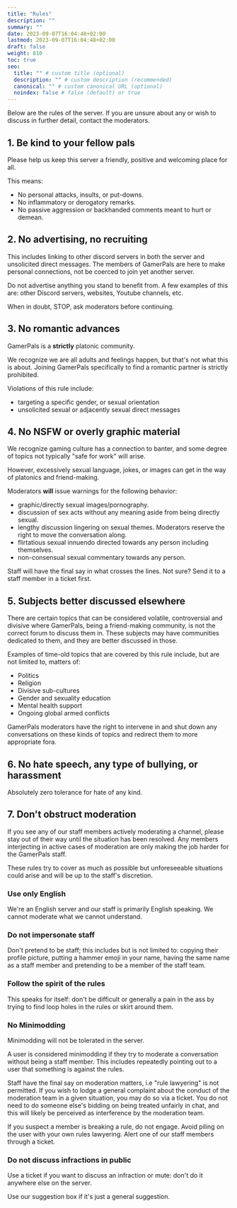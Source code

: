 ```yaml
---
title: "Rules"
description: ""
summary: ""
date: 2023-09-07T16:04:48+02:00
lastmod: 2023-09-07T16:04:48+02:00
draft: false
weight: 810
toc: true
seo:
  title: "" # custom title (optional)
  description: "" # custom description (recommended)
  canonical: "" # custom canonical URL (optional)
  noindex: false # false (default) or true
---
```


Below are the rules of the server. If you are unsure about any or wish to discuss in further detail, contact the moderators.

## 1. Be kind to your fellow pals

Please help us keep this server a friendly, positive and welcoming place for all.

This means:
- No personal attacks, insults, or put-downs.
- No inflammatory or derogatory remarks.
- No passive aggression or backhanded comments meant to hurt or demean.

## 2. No advertising, no recruiting

This includes linking to other discord servers in both the server and unsolicited direct messages. The members of GamerPals are here to make personal connections, not be coerced to join yet another server.

Do not advertise anything you stand to benefit from. A few examples of this are: other Discord servers, websites, Youtube channels, etc.

When in doubt, STOP, ask moderators before continuing.

## 3. No romantic advances

GamerPals is a **strictly** platonic community.

We recognize we are all adults and feelings happen, but that's not what this is about. Joining GamerPals specifically to find a romantic partner is strictly prohibited.

Violations of this rule include:
- targeting a specific gender, or sexual orientation
- unsolicited sexual or adjacently sexual direct messages

## 4. No NSFW or overly graphic material

We recognize gaming culture has a connection to banter, and some degree of topics not typically "safe for work" will arise.

However, excessively sexual language, jokes, or images can get in the way of platonics and friend-making.

Moderators **will** issue warnings for the following behavior:

- graphic/directly sexual images/pornography.
- discussion of sex acts without any meaning aside from being directly sexual.
- lengthy discussion lingering on sexual themes. Moderators reserve the right to move the conversation along.
- flirtatious sexual innuendo directed towards any person including themselves.
- non-consensual sexual commentary towards any person.

Staff will have the final say in what crosses the lines. Not sure? Send it to a staff member in a ticket first.

## 5. Subjects better discussed elsewhere

There are certain topics that can be considered volatile, controversial and divisive where GamerPals, being a friend-making community, is not the correct forum to discuss them in. These subjects may have communities dedicated to them, and they are better discussed in those.

Examples of time-old topics that are covered by this rule include, but are not limited to, matters of:

- Politics
- Religion
- Divisive sub-cultures
- Gender and sexuality education
- Mental health support
- Ongoing global armed conflicts

GamerPals moderators have the right to intervene in and shut down any conversations on these kinds of topics and redirect them to more appropriate fora.

## 6. No hate speech, any type of bullying, or harassment

Absolutely zero tolerance for hate of any kind.

## 7. Don't obstruct moderation

If you see any of our staff members actively moderating a channel, please stay out of their way until the situation has been resolved. Any members interjecting in active cases of moderation are only making the job harder for the GamerPals staff.

These rules try to cover as much as possible but unforeseeable situations could arise and will be up to the staff's discretion.

### Use only English

We're an English server and our staff is primarily English speaking. We cannot moderate what we cannot understand.

### Do not impersonate staff

Don't pretend to be staff; this includes but is not limited to: copying their profile picture, putting a hammer emoji in your name, having the same name as a staff member and pretending to be a member of the staff team.

### Follow the spirit of the rules

This speaks for itself: don't be difficult or generally a pain in the ass by trying to find loop holes in the rules or skirt around them.

### No Minimodding

Minimodding will not be tolerated in the server.

A user is considered minimodding if they try to moderate a conversation without being a staff member. This includes repeatedly pointing out to a user that something is against the rules.

Staff have the final say on moderation matters, i.e "rule lawyering" is not permitted. If you wish to lodge a general complaint about the conduct of the moderation team in a given situation, you may do so via a ticket. You do not need to do someone else's bidding on being treated unfairly in chat, and this will likely be perceived as interference by the moderation team.

If you suspect a member is breaking a rule, do not engage. Avoid piling on the user with your own rules lawyering. Alert one of our staff members through a ticket.

### Do not discuss infractions in public

Use a ticket if you want to discuss an infraction or mute: don't do it anywhere else on the server.

Use our suggestion box if it's just a general suggestion.
